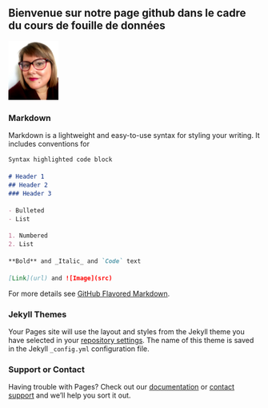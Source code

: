 ## Bienvenue sur notre page github dans le cadre du cours de fouille de données

<img src="charline.jpg" width="100">
<a href="mailto:charline.zwick@gmail.com><img src="https://img.shields.io/badge/gmail-%23DD0031.svg?&style=for-the-badge&logo=gmail&logoColor=white"/></a>
                                                                                                                                                    
                                                                                                                                                    
                                                                                                                                                    
                                                                                                                                                    
### Markdown

Markdown is a lightweight and easy-to-use syntax for styling your writing. It includes conventions for

```markdown
Syntax highlighted code block

# Header 1
## Header 2
### Header 3

- Bulleted
- List

1. Numbered
2. List

**Bold** and _Italic_ and `Code` text

[Link](url) and ![Image](src)
```

For more details see [GitHub Flavored Markdown](https://guides.github.com/features/mastering-markdown/).

### Jekyll Themes

Your Pages site will use the layout and styles from the Jekyll theme you have selected in your [repository settings](https://github.com/RedaEss/USID13_FDD/settings). The name of this theme is saved in the Jekyll `_config.yml` configuration file.

### Support or Contact

Having trouble with Pages? Check out our [documentation](https://docs.github.com/categories/github-pages-basics/) or [contact support](https://support.github.com/contact) and we’ll help you sort it out.
